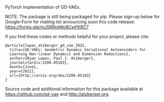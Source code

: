 PyTorch implementation of GD-VAEs.

NOTE: The package is still being packaged for pip.  Please sign-up below for Google-Form for mailing list announcing soon this code release:
<https://forms.gle/mJSRRrqMo8CwFKRC7>

If you find these codes or methods helpful for your project, please cite: 

```
@article{lopez_atzberger_gd_vae_2022,
  title={GD-VAEs: Geometric Dynamic Variational Autoencoders for 
  Learning Non-linear Dynamics and Dimension Reductions},
  author={Ryan Lopez, Paul J. Atzberger},
  journal={arXiv:2206.05183},  
  month={June},
  year={2022},
  url={http://arxiv.org/abs/2206.05183}
}
```  

Source code and additional information for this package available at <https://github.com/gd-vae>
and <http://atzberger.org>.

